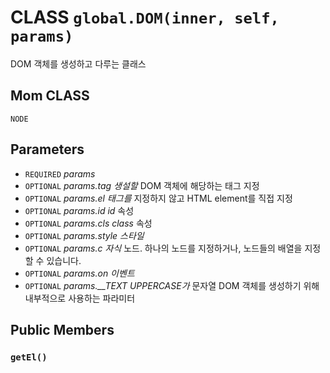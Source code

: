 # CLASS `global.DOM(inner, self, params)`
DOM 객체를 생성하고 다루는 클래스

## Mom CLASS
`NODE`

## Parameters
* `REQUIRED` *params*
* `OPTIONAL` *params.tag		생설할* DOM 객체에 해당하는 태그 지정
* `OPTIONAL` *params.el		태그를* 지정하지 않고 HTML element를 직접 지정
* `OPTIONAL` *params.id		id* 속성
* `OPTIONAL` *params.cls		class* 속성
* `OPTIONAL` *params.style	스타일*
* `OPTIONAL` *params.c		자식* 노드. 하나의 노드를 지정하거나, 노드들의 배열을 지정할 수 있습니다.
* `OPTIONAL` *params.on		이벤트*
* `OPTIONAL` *params.__TEXT	UPPERCASE가* 문자열 DOM 객체를 생성하기 위해 내부적으로 사용하는 파라미터

## Public Members

### `getEl()`
